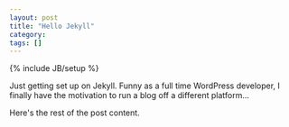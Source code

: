 ```yaml
---
layout: post
title: "Hello Jekyll"
category: 
tags: []
---
```

{% include JB/setup %}

Just getting set up on Jekyll. Funny as a full time WordPress developer, I finally have the motivation to run a blog off a different platform...<!-- more -->

Here's the rest of the post content.
